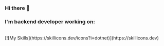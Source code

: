 ### Hi there 👋

<h3> I'm backend developer working on:</h3>
</br>
[![My Skills](https://skillicons.dev/icons?i=dotnet)](https://skillicons.dev)

